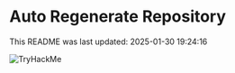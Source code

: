 # Auto Regenerate Repository

This README was last updated: 2025-01-30 19:24:16

 ![TryHackMe](https://tryhackme.com/badge/533634)